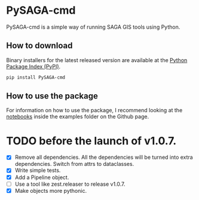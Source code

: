# PySAGA-cmd
PySAGA-cmd is a simple way of running SAGA GIS tools using Python.

## How to download

Binary installers for the latest released version are available at the [Python Package Index (PyPI)](https://pypi.org/project/PySAGA-cmd/).
```sh
pip install PySAGA-cmd
```

## How to use the package
For information on how to use the package, I recommend looking at the [notebooks](https://github.com/alecsandrei/PySAGA-cmd/tree/master/examples/notebooks) inside the examples folder on the Github page.


# TODO before the launch of v1.0.7.

- [x] Remove all dependencies. All the dependencies will be turned into extra dependencies. Switch from attrs to dataclasses.
- [x] Write simple tests.
- [x] Add a Pipeline object.
- [ ] Use a tool like zest.releaser to release v1.0.7.
- [x] Make objects more pythonic.